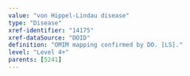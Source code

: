 ```yaml
---
value: "von Hippel-Lindau disease"
type: "Disease"
xref-identifier: "14175"
xref-dataSource: "DOID"
definition: "OMIM mapping confirmed by DO. [LS]."
level: "Level 4+"
parents: [5241]
---
```

